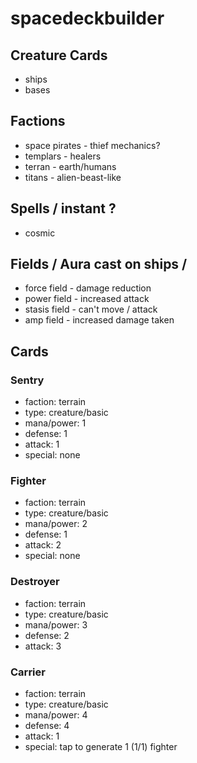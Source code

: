 # spacedeckbuilder

## Creature Cards
* ships
* bases

## Factions
* space pirates - thief mechanics?
* templars - healers
* terran - earth/humans
* titans - alien-beast-like

## Spells / instant ?
* cosmic

## Fields / Aura cast on ships / 
* force field - damage reduction
* power field - increased attack
* stasis field - can't move / attack
* amp field - increased damage taken


## Cards

### Sentry
* faction: terrain
* type: creature/basic
* mana/power: 1
* defense: 1
* attack: 1
* special: none

### Fighter
* faction: terrain
* type: creature/basic
* mana/power: 2
* defense: 1
* attack: 2
* special: none

### Destroyer
* faction: terrain
* type: creature/basic
* mana/power: 3
* defense: 2
* attack: 3

### Carrier
* faction: terrain
* type: creature/basic
* mana/power: 4
* defense: 4
* attack: 1
* special: tap to generate 1 (1/1) fighter
